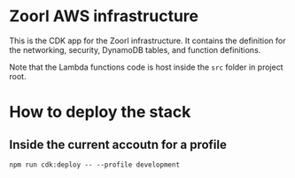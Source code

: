 # Zoorl AWS infrastructure 

This is the CDK app for the Zoorl infrastructure. It contains the definition for the networking, security,
DynamoDB tables, and function definitions.

Note that the Lambda functions code is host inside the `src` folder in project root.

# How to deploy the stack 

## Inside the current accoutn for a profile
```
npm run cdk:deploy -- --profile development
```